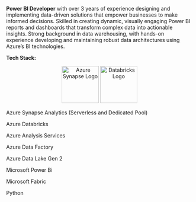 **Power BI Developer** with over 3 years of experience designing and implementing data-driven solutions that empower businesses to make informed decisions. Skilled in creating dynamic, visually engaging Power BI reports and dashboards that transform complex data into actionable insights. Strong background in data warehousing, with hands-on experience developing and maintaining robust data architectures using Azure’s BI technologies.

**Tech Stack:**

<p align="center">
  <img src="https://seeklogo.com/images/A/azure-synapse-analytics-logo-B87A556A9C-seeklogo.com.png" alt="Azure Synapse Logo" width="100" />
  <img src="https://seeklogo.com/images/D/databricks-logo-9A6C5A6122-seeklogo.com.png" alt="Databricks Logo" width="100" />
</p>



Azure Synapse Analytics (Serverless and Dedicated Pool)

Azure Databricks

Azure Analysis Services

Azure Data Factory

Azure Data Lake Gen 2

Microsoft Power Bi

Microsoft Fabric

Python

